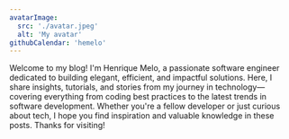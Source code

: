 ```yaml
---
avatarImage:
  src: './avatar.jpeg'
  alt: 'My avatar'
githubCalendar: 'hemelo'
---
```


Welcome to my blog! I'm Henrique Melo, a passionate software engineer dedicated to building elegant, efficient, and impactful solutions. Here, I share insights, tutorials, and stories from my journey in technology—covering everything from coding best practices to the latest trends in software development. Whether you're a fellow developer or just curious about tech, I hope you find inspiration and valuable knowledge in these posts. Thanks for visiting!
